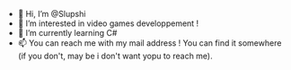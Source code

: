 - 👋 Hi, I’m @Slupshi
- 👀 I’m interested in video games developpement ! 
- 🌱 I’m currently learning C#
- 📫 You can reach me with my mail address ! You can find it somewhere (if you don't, may be i don't want yopu to reach me).

